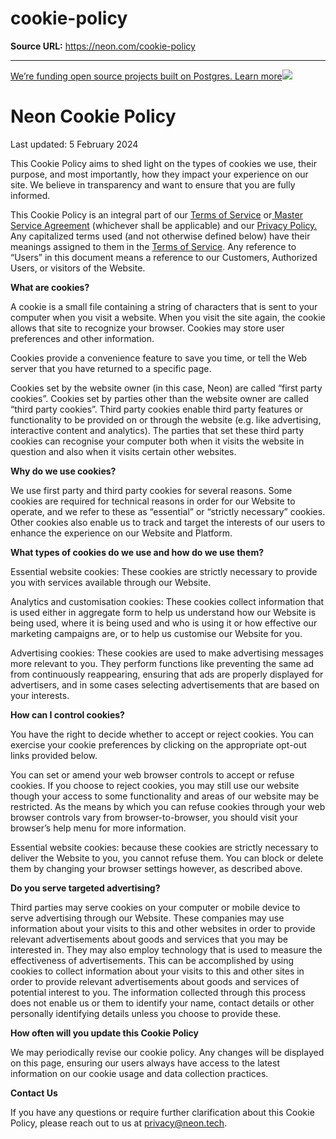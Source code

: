 # cookie-policy

**Source URL:** https://neon.com/cookie-policy

---

[We’re funding open source projects built on Postgres. Learn more![](/_next/static/svgs/9ee958f8b2be7694e4ce9140c14df68e.svg)](https://neon.com/programs/open-source)

# Neon Cookie Policy

Last updated: 5 February 2024 

This Cookie Policy aims to shed light on the types of cookies we use, their purpose, and most importantly, how they impact your experience on our site. We believe in transparency and want to ensure that you are fully informed. 

This Cookie Policy is an integral part of our [Terms of Service](https://neon.tech/terms-of-service) or[ Master Service Agreement](https://neon.tech/msa) (whichever shall be applicable) and our [Privacy Policy.](https://neon.tech/privacy-policy) Any capitalized terms used (and not otherwise defined below) have their meanings assigned to them in the [Terms of Service](https://neon.tech/terms-of-service). Any reference to “Users” in this document means a reference to our Customers, Authorized Users, or visitors of the Website.

**What are cookies?**

A cookie is a small file containing a string of characters that is sent to your computer when you visit a website. When you visit the site again, the cookie allows that site to recognize your browser. Cookies may store user preferences and other information. 

Cookies provide a convenience feature to save you time, or tell the Web server that you have returned to a specific page. 

Cookies set by the website owner (in this case, Neon) are called “first party cookies”. Cookies set by parties other than the website owner are called “third party cookies”. Third party cookies enable third party features or functionality to be provided on or through the website (e.g. like advertising, interactive content and analytics). The parties that set these third party cookies can recognise your computer both when it visits the website in question and also when it visits certain other websites. 

**Why do we use cookies?**

We use first party and third party cookies for several reasons. Some cookies are required for technical reasons in order for our Website to operate, and we refer to these as “essential” or “strictly necessary” cookies. Other cookies also enable us to track and target the interests of our users to enhance the experience on our Website and Platform. 

**What types of cookies do we use and how do we use them?**

Essential website cookies: These cookies are strictly necessary to provide you with services available through our Website. 

Analytics and customisation cookies: These cookies collect information that is used either in aggregate form to help us understand how our Website is being used, where it is being used and who is using it or how effective our marketing campaigns are, or to help us customise our Website for you.

Advertising cookies: These cookies are used to make advertising messages more relevant to you. They perform functions like preventing the same ad from continuously reappearing, ensuring that ads are properly displayed for advertisers, and in some cases selecting advertisements that are based on your interests. 

**How can I control cookies?**

You have the right to decide whether to accept or reject cookies. You can exercise your cookie preferences by clicking on the appropriate opt-out links provided below.

You can set or amend your web browser controls to accept or refuse cookies. If you choose to reject cookies, you may still use our website though your access to some functionality and areas of our website may be restricted. As the means by which you can refuse cookies through your web browser controls vary from browser-to-browser, you should visit your browser’s help menu for more information.

Essential website cookies: because these cookies are strictly necessary to deliver the Website to you, you cannot refuse them. You can block or delete them by changing your browser settings however, as described above.

**Do you serve targeted advertising?**

Third parties may serve cookies on your computer or mobile device to serve advertising through our Website. These companies may use information about your visits to this and other websites in order to provide relevant advertisements about goods and services that you may be interested in. They may also employ technology that is used to measure the effectiveness of advertisements. This can be accomplished by using cookies to collect information about your visits to this and other sites in order to provide relevant advertisements about goods and services of potential interest to you. The information collected through this process does not enable us or them to identify your name, contact details or other personally identifying details unless you choose to provide these.

**How often will you update this Cookie Policy**

We may periodically revise our cookie policy. Any changes will be displayed on this page, ensuring our users always have access to the latest information on our cookie usage and data collection practices.

**Contact Us**

If you have any questions or require further clarification about this Cookie Policy, please reach out to us at privacy@neon.tech.